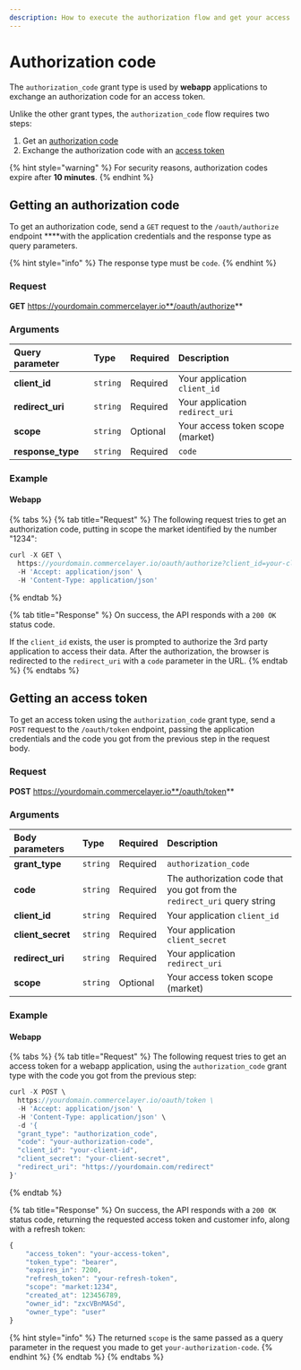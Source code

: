 ```yaml
---
description: How to execute the authorization flow and get your access token
---
```


# Authorization code

The `authorization_code` grant type is used by **webapp** applications to exchange an authorization code for an access token. 

Unlike the other grant types, the `authorization_code` flow requires two steps:

1. Get an [authorization code](authorization-code.md#getting-an-authorization-code)
2. Exchange the authorization code with an [access token](authorization-code.md#getting-an-access-token)

{% hint style="warning" %}
For security reasons, authorization codes expire after **10 minutes**.
{% endhint %}

## Getting an authorization code

To get an authorization code, send a `GET` request to the `/oauth/authorize` endpoint ****with the application credentials and the response type as query parameters.

{% hint style="info" %}
The response type must be `code`.
{% endhint %}

### Request

**GET** https://yourdomain.commercelayer.io**/oauth/authorize**

### Arguments

| Query parameter | Type | Required | Description |
| :--- | :--- | :--- | :--- |
| **client\_id** | `string` | Required | Your application `client_id` |
| **redirect\_uri** | `string` | Required | Your application `redirect_uri` |
| **scope** | `string` | Optional | Your access token scope \(market\) |
| **response\_type** | `string` | Required | `code` |

### Example

#### Webapp

{% tabs %}
{% tab title="Request" %}
The following request tries to get an authorization code, putting in scope the market identified by the number "1234":

```javascript
curl -X GET \
  https://yourdomain.commercelayer.io/oauth/authorize?client_id=your-client-id&redirect_uri=https://yourdomain.com/redirect&scope=market:1234&response_type=code \
  -H 'Accept: application/json' \
  -H 'Content-Type: application/json'
```
{% endtab %}

{% tab title="Response" %}
On success, the API responds with a `200 OK` status code.

If the `client_id` exists, the user is prompted to authorize the 3rd party application to access their data. After the authorization, the browser is redirected to the `redirect_uri` with a `code` parameter in the URL.
{% endtab %}
{% endtabs %}

## Getting an access token

To get an access token using the `authorization_code` grant type, send a `POST` request to the `/oauth/token` endpoint, passing the application credentials and the code you got from the previous step in the request body.

### Request

**POST** https://yourdomain.commercelayer.io**/oauth/token**

### **Arguments**

| **Body parameters** | Type | Required | Description |
| :--- | :--- | :--- | :--- |
| **grant\_type** | `string` | Required | `authorization_code` |
| **code** | `string` | Required | The authorization code that you got from the `redirect_uri` query string |
| **client\_id** | `string` | Required | Your application `client_id` |
| **client\_secret** | `string` | Required | Your application `client_secret` |
| **redirect\_uri** | `string` | Required | Your application `redirect_uri` |
| **scope** | `string` | Optional | Your access token scope \(market\) |

### Example

#### Webapp

{% tabs %}
{% tab title="Request" %}
The following request tries to get an access token for a webapp application, using the `authorization_code` grant type with the code you got from the previous step:

```javascript
curl -X POST \
  https://yourdomain.commercelayer.io/oauth/token \
  -H 'Accept: application/json' \
  -H 'Content-Type: application/json' \
  -d '{
  "grant_type": "authorization_code",
  "code": "your-authorization-code",
  "client_id": "your-client-id",
  "client_secret": "your-client-secret",
  "redirect_uri": "https://yourdomain.com/redirect"
}'
```
{% endtab %}

{% tab title="Response" %}
On success, the API responds with a `200 OK` status code, returning the requested access token and customer info, along with a refresh token:

```javascript
{
    "access_token": "your-access-token",
    "token_type": "bearer",
    "expires_in": 7200,
    "refresh_token": "your-refresh-token",
    "scope": "market:1234",
    "created_at": 123456789,
    "owner_id": "zxcVBnMASd",
    "owner_type": "user"
}
```

{% hint style="info" %}
The returned `scope` is the same passed as a query parameter in the request you made to get `your-authorization-code`.
{% endhint %}
{% endtab %}
{% endtabs %}

